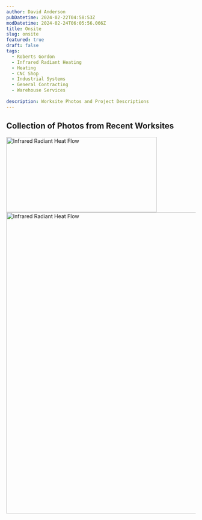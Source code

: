 ```yaml
---
author: David Anderson
pubDatetime: 2024-02-22T04:58:53Z
modDatetime: 2024-02-24T06:05:56.066Z
title: Onsite
slug: onsite
featured: true
draft: false
tags:
  - Roberts Gordon
  - Infrared Radiant Heating
  - Heating
  - CNC Shop
  - Industrial Systems
  - General Contracting
  - Warehouse Services
  
description: Worksite Photos and Project Descriptions
---
```


## Collection of Photos from Recent Worksites

<Image src="https://res.cloudinary.com/dqzj6idvg/image/upload/v1708947406/irsheat/20230418_172317_p57csz.jpg" alt="Infrared Radiant Heat Flow" width="400" height="200"/>

<Image src="https://res.cloudinary.com/dqzj6idvg/image/upload/v1708947471/irsheat/20230105_125938_ohv49n.jpg" alt="Infrared Radiant Heat Flow" width="800" height="800"/>
